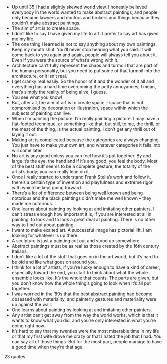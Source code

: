  - Up until 35 I had a slightly skewed world view. I honestly believed everybody in the world wanted to make abstract paintings, and people only became lawyers and doctors and brokers and things because they couldn’t make abstract paintings.
 - The aim of art is to create space.
 - I don’t like to say I have given my life to art. I prefer to say art has given me my life.
 - The one thing I learned is not to say anything about my own paintings. Keep my mouth shut. You’ll never stop hearing what you said. It will come back to you again and again, people will always tell you about it. Even if you were the source of what’s wrong with it.
 - Architecture can’t fully represent the chaos and turmoil that are part of the human personality, but you need to put some of that turmoil into the architecture, or it isn’t real.
 - I get cranky real easily. So the honor of it and the wonder of it all and everything has a hard time overcoming the petty annoyances; I mean, that’s simply the reality of being alive, I guess.
 - You see what you know!
 - But, after all, the aim of art is to create space – space that is not compromised by decoration or illustration, space within which the subjects of painting can live.
 - When I’m painting the picture, I’m really painting a picture. I may have a flat-footed technique, or something like that, but still, to me, the thrill, or the meat of the thing, is the actual painting. I don’t get any thrill out of laying it out.
 - Making art is complicated because the categories are always changing. You just have to make your own art, and whatever categories it falls into will come later.
 - No art is any good unless you can feel how it’s put together. By and large it’s the eye, the hand and if it’s any good, you feel the body. Most of the best stuff seems to be a complete gesture, the totality of the artist’s body; you can really lean on it.
 - Once I really started to understand Frank Stella’s work and follow it, there’s a certain type of invention and playfulness and extreme rigor with which he kept going forward.
 - There’s a lot of difference between being well known and being notorious and the black paintings didn’t make me well known – they made me notorious.
 - One learns about painting by looking at and imitating other painters. I can’t stress enough how important it is, if you are interested at all in painting, to look and to look a great deal at painting. There is no other way to find out about painting.
 - I want to make exalted art. A successful image has pictorial lift. I am looking for whatever is up there.
 - A sculpture is just a painting cut out and stood up somewhere.
 - Abstract paintings must be as real as those created by the 16th century Italians.
 - I don’t like a lot of the stuff that goes on in the art world, but it’s hard to be old and like what goes on around you.
 - I think for a lot of artists, if you’re lucky enough to have a kind of career, especially toward the end, you start to think about what the whole ensemble looks like. It’s the whole that counts. The parts are given, but you don’t know how the whole thing’s going to look when it’s all put together.
 - I was worried in the ’80s that the best abstract painting had become obsessed with materiality, and painterly gestures and materiality were up against the wall.
 - One learns about painting by looking at and imitating other painters.
 - Any artist can’t get away from the way the world works, which is that it wants to know what you did, and you’re only interested in what you’re doing right now.
 - It’s hard to say that my twenties were the most miserable time in my life or that my first wife drove me crazy or that I hated the job that I had. You can say all of those things. But for the most part, people manage to have a good time when they’re that age.

23 quotes